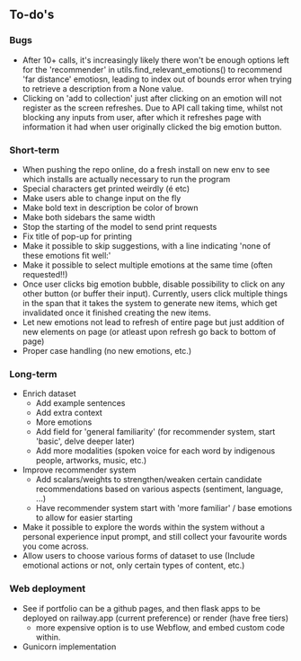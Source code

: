 ## To-do's

### Bugs
- After 10+ calls, it's increasingly likely there won't be enough options left for the 'recommender' in utils.find_relevant_emotions() to recommend 'far distance' emotiosn, leading to index out of bounds error when trying to retrieve a description from a None value.
- Clicking on 'add to collection' just after clicking on an emotion will not register as the screen refreshes. Due to API call taking time, whilst not blocking any inputs from user, after which it refreshes page with information it had when user originally clicked the big emotion button.

### Short-term
- When pushing the repo online, do a fresh install on new env to see which installs are actually necessary to run the program
- Special characters get printed weirdly (é etc)
- Make users able to change input on the fly
- Make bold text in description be color of brown
- Make both sidebars the same width
- Stop the starting of the model to send print requests
- Fix title of pop-up for printing
- Make it possible to skip suggestions, with a line indicating 'none of these emotions fit well:'
- Make it possible to select multiple emotions at the same time (often requested!!)
- Once user clicks big emotion bubble, disable possibility to click on any other button (or buffer their input). Currently, users click multiple things in the span that it takes the system to generate new items, which get invalidated once it finished creating the new items.
- Let new emotions not lead to refresh of entire page but just addition of new elements on page (or atleast upon refresh go back to bottom of page)
- Proper case handling (no new emotions, etc.)

### Long-term
- Enrich dataset
  - Add example sentences
  - Add extra context
  - More emotions
  - Add field for 'general familiarity' (for recommender system, start 'basic', delve deeper later)
  - Add more modalities (spoken voice for each word by indigenous people, artworks, music, etc.)
- Improve recommender system
  - Add scalars/weights to strengthen/weaken certain candidate recommendations based on various aspects (sentiment, language, ...)
  - Have recommender system start with 'more familiar' / base emotions to allow for easier starting
- Make it possible to explore the words within the system without a personal experience input prompt, and still collect your favourite words you come across.
- Allow users to choose various forms of dataset to use (Include emotional actions or not, only certain types of content, etc.)

### Web deployment
- See if portfolio can be a github pages, and then flask apps to be deployed on railway.app (current preference) or render (have free tiers)
  - more expensive option is to use Webflow, and embed custom code within.
- Gunicorn implementation